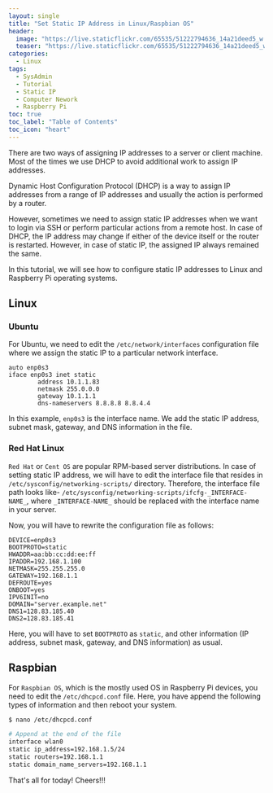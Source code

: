 ```yaml
---
layout: single
title: "Set Static IP Address in Linux/Raspbian OS"
header:
  image: "https://live.staticflickr.com/65535/51222794636_14a21deed5_w.jpg"
  teaser: "https://live.staticflickr.com/65535/51222794636_14a21deed5_w.jpg"
categories:
  - Linux
tags:
  - SysAdmin
  - Tutorial
  - Static IP
  - Computer Nework
  - Raspberry Pi
toc: true
toc_label: "Table of Contents"
toc_icon: "heart"
---
```


There are two ways of assigning IP addresses to a server or client machine. Most of the times we use DHCP to avoid additional work to assign IP addresses. 

Dynamic Host Configuration Protocol (DHCP) is a way to assign IP addresses from a range of IP addresses and usually the action is performed by a router.

However, sometimes we need to assign static IP addresses when we want to login via SSH or perform particular actions from a remote host. In case of DHCP, the IP address may change if either of the device itself or the router is restarted. However, in case of static IP, the assigned IP always remained the same.

In this tutorial, we will see how to configure static IP addresses to Linux and Raspberry Pi operating systems.

## Linux
### Ubuntu
For Ubuntu, we need to edit the `/etc/network/interfaces` configuration file where we assign the static IP to a particular network interface. 

```
auto enp0s3
iface enp0s3 inet static
        address 10.1.1.83
        netmask 255.0.0.0
        gateway 10.1.1.1
        dns-nameservers 8.8.8.8 8.8.4.4
```
In this example, `enp0s3` is the interface name. We add the static IP address, subnet mask, gateway, and DNS information in the file.

### Red Hat Linux
`Red Hat` or `Cent OS` are popular RPM-based server distributions. In case of setting static IP address, we will have to edit the interface file that resides in `/etc/sysconfig/networking-scripts/` directory. Therefore, the interface file path looks like-
`/etc/sysconfig/networking-scripts/ifcfg-_INTERFACE-NAME_`, where `_INTERFACE-NAME_` should be replaced with the interface name in your server.

Now, you will have to rewrite the configuration file as follows:

```
DEVICE=enp0s3
BOOTPROTO=static
HWADDR=aa:bb:cc:dd:ee:ff
IPADDR=192.168.1.100
NETMASK=255.255.255.0
GATEWAY=192.168.1.1
DEFROUTE=yes
ONBOOT=yes 
IPV6INIT=no
DOMAIN="server.example.net"
DNS1=128.83.185.40
DNS2=128.83.185.41
```
Here, you will have to set `BOOTPROTO` as `static`, and other information (IP address, subnet mask, gateway, and DNS information) as usual. 


## Raspbian
For `Raspbian OS`, which is the mostly used OS in Raspberry Pi devices, you need to edit the `/etc/dhcpcd.conf` file. Here, you have append the following types of information and then reboot your system.
```bash
$ nano /etc/dhcpcd.conf

# Append at the end of the file
interface wlan0
static ip_address=192.168.1.5/24
static routers=192.168.1.1
static domain_name_servers=192.168.1.1
```

That's all for today! Cheers!!!
<!--stackedit_data:
eyJoaXN0b3J5IjpbODIyNjcxNDc0LC00ODE0OTQ0NCwtMTcyOT
g5NjgyOSw3Mzg5MTI5NTUsMjAyNTUwODI3NF19
-->